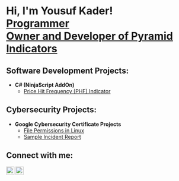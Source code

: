 <h1>Hi, I'm Yousuf Kader! 
  <br/><a href="https://github.com/[YourGitHubUsername]">Programmer</a> 
  <br/><a href="https://pyramidindicators.com">Owner and Developer of Pyramid Indicators</a></h1>

<h2>Software Development Projects:</h2>

- <b>C# (NinjaScript AddOn)</b>
  - [Price Hit Frequency (PHF) Indicator](https://github.com/YSFKDR/PHFIndicator)

<h2>Cybersecurity Projects:</h2>

- <b>Google Cybersecurity Certificate Projects</b>
  - [File Permissions in Linux](https://docs.google.com/document/d/1QSjhivvq8T6Kaodt4nTB7TPACEc1U6kxcO4tZ5r1lvQ/edit?usp=sharing)
  - [Sample Incident Report](https://docs.google.com/document/d/1uBEBliGOWSCOTwkj-dVG-77c1huMLBhe4ThX8iqLwmk/edit?usp=drive_link)

<h2>Connect with me:</h2>

<a href="www.linkedin.com/in/yousuf-kader" target="_blank"><img align="left" alt="[Yousuf Kader] | LinkedIn" width="22px" src="https://cdn.jsdelivr.net/npm/simple-icons@v3/icons/linkedin.svg" /></a>
<a href="https://pyramidindicators.com" target="_blank"><img align="left" alt="[Pyramid Indicators] | Website" width="22px" src="https://cdn.jsdelivr.net/npm/simple-icons@v3/icons/webauthn.svg" /></a>

[linkedin]: https://linkedin.com/in/yousuf-kader
[website]: https://pyramidindicators.com
